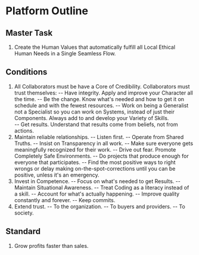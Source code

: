 # Platform Outline
## Master Task 
1. Create the Human Values that automatically fulfill all
Local Ethical Human Needs in a Single Seamless Flow.
## Conditions
1. All Collaborators must be have a Core of Credibility.  Collaborators must trust themselves:
  -- Have integrity. Apply and improve your Character all the time.
  -- Be the change. Know what's needed and how to get it on schedule and with the fewest resources.
  -- Work on being a Generalist not a Specialist so you can work on Systems, instead of just their Components.  Always add to and develop your Variety of Skills.    
  -- Get results. Understand that results come from beliefs, not from actions.
2.   Maintain reliable relationships.
  -- Listen first.
  -- Operate from Shared Truths.
  -- Insist on Transparency in all work.
  -- Make sure everyone gets meaningfully recognized for their work.
  -- Drive out fear.  Promote Completely Safe Environments. 
  -- Do projects that produce enough for everyone that participates. 
  -- Find the most positive ways to right wrongs or delay making on-the-spot-corrections until you can be positive, unless it's an emergency.
3. Invest in Competence.
  -- Focus on what's needed to get Results.
  -- Maintain Situational Awareness.
  -- Treat Coding as a literacy instead of a skill. 
  -- Account for what's actually happening.
  -- Improve quality constantly and forever.
  -- Keep commits.
4.  Extend trust.
  -- To the organization.
  -- To buyers and providers.
  -- To society.
## Standard
1.  Grow profits faster than sales.